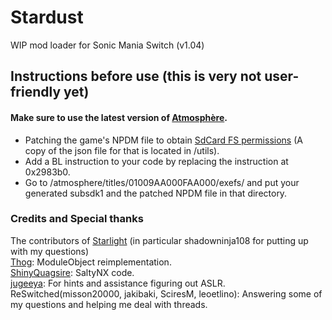 # Stardust
WIP mod loader for Sonic Mania Switch (v1.04)

## Instructions before use (this is very not user-friendly yet)
#### Make sure to use the latest version of [Atmosphère](https://github.com/Atmosphere-NX/Atmosphere).
- Patching the game's NPDM file to obtain [SdCard FS permissions](https://switchbrew.org/wiki/NPDM#FS_Access_Control) (A copy of the json file for that is located in /utils).
- Add a BL instruction to your code by replacing the instruction at 0x2983b0.
- Go to /atmosphere/titles/01009AA000FAA000/exefs/ and put your generated subsdk1 and the patched NPDM file in that directory.

### Credits and Special thanks
The contributors of [Starlight](https://github.com/shadowninja108/Starlight) (in particular shadowninja108 for putting up with my questions)  
[Thog](https://github.com/Thog): ModuleObject reimplementation.  
[ShinyQuagsire](https://github.com/shinyquagsire23): SaltyNX code.  
[jugeeya](https://github.com/jugeeya): For hints and assistance figuring out ASLR.  
ReSwitched(misson20000, jakibaki, SciresM, leoetlino): Answering some of my questions and helping me deal with threads.  
